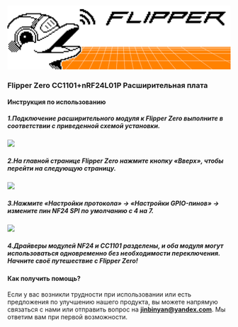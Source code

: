 ![](./jpg/light_theme_banner.png) 

### Flipper Zero CC1101+nRF24L01P Расширительная плата

#### Инструкция по использованию

##### 1.Подключение расширительного модуля к Flipper Zero выполните в соответствии с приведенной схемой установки.

![](C:\Users\yanjinbin\AppData\Roaming\marktext\images\2025-03-22-21-35-23-image.png)

##### 2.На главной странице Flipper Zero нажмите кнопку «Вверх», чтобы перейти на следующую страницу.

![](C:\Users\yanjinbin\AppData\Roaming\marktext\images\2025-03-22-21-31-58-image.png)

##### 3.Нажмите «Настройки протокола» -> «Настройки GPIO-пинов» -> измените пин NF24 SPI по умолчанию с 4 на 7.

![](C:\Users\yanjinbin\AppData\Roaming\marktext\images\2025-03-22-21-33-52-image.png)

##### 4.Драйверы модулей NF24 и CC1101 разделены, и оба модуля могут использоваться одновременно без необходимости переключения. Начните своё путешествие с Flipper Zero!

 

#### Как получить помощь?

Если у вас возникли трудности при использовании или есть предложения по улучшению нашего продукта, вы можете напрямую связаться с нами или отправить вопрос на **[jinbinyan@yandex.com](https://mailto:jinbinyan@yandex.com/)**. Мы ответим вам при первой возможности.


